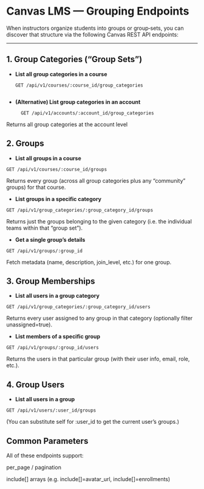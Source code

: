 # Canvas LMS — Grouping Endpoints

When instructors organize students into groups or group‐sets, you can discover that structure via the following Canvas REST API endpoints:

---

## 1. Group Categories (“Group Sets”)

- **List all group categories in a course**  
  ```http
  GET /api/v1/courses/:course_id/group_categories


- **(Alternative) List group categories in an account**  
  ```http request
    GET /api/v1/accounts/:account_id/group_categories
    ```

Returns all group categories at the account level

## 2. Groups 

- **List all groups in a course**
```http request
GET /api/v1/courses/:course_id/groups
```
Returns every group (across all group categories plus any “community” groups) for that course.

- **List groups in a specific category**
```http request
GET /api/v1/group_categories/:group_category_id/groups
```
Returns just the groups belonging to the given category (i.e. the individual teams within that “group set”). 

- **Get a single group’s details**
```http request
GET /api/v1/groups/:group_id
```
Fetch metadata (name, description, join_level, etc.) for one group.

## 3. Group Memberships
- **List all users in a group category**
```http request
GET /api/v1/group_categories/:group_category_id/users
```
Returns every user assigned to any group in that category (optionally filter unassigned=true).

- **List members of a specific group**
```http request
GET /api/v1/groups/:group_id/users
```
Returns the users in that particular group (with their user info, email, role, etc.). 

## 4. Group Users
- **List all users in a group**
```http request
GET /api/v1/users/:user_id/groups
```
(You can substitute self for :user_id to get the current user’s groups.) 

## Common Parameters
All of these endpoints support:

per_page / pagination

include[] arrays (e.g. include[]=avatar_url, include[]=enrollments)





